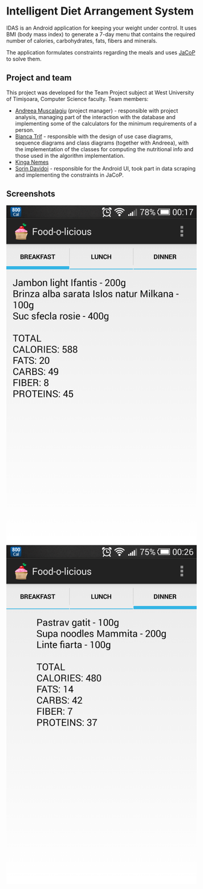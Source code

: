 Intelligent Diet Arrangement System
===================================

IDAS is an Android application for keeping your weight under control. It uses BMI (body mass index) to generate a 7-day menu that contains the required number of calories, carbohydrates, fats, fibers and minerals.

The application formulates constraints regarding the meals and uses [JaCoP](http://jacop.osolpro.com) to solve them.

## Project and team ##
This project was developed for the Team Project subject at West University of Timișoara, Computer Science faculty.
Team members:
* [Andreea Muscalagiu](https://github.com/andreea93m) (project manager) - responsible with project analysis, managing part of the interaction with the database and implementing some of the calculators for the minimum requirements of a person.
* [Bianca Trif](https://github.com/bianca93) - responsible with the design of use case diagrams, sequence diagrams and class diagrams (together with Andreea), with the implementation of the classes for computing the nutritional info and those used in the algorithm implementation.
* [Kinga Nemes](https://github.com/nemeskg)
* [Sorin Davidoi](https://github.com/sorin-davidoi) - responsible for the Android UI, took part in data scraping and implementing the constraints in JaCoP.

## Screenshots ##
![Screenshot1](https://raw.githubusercontent.com/Fluffy-Minions/Intelligent-Diet-Arrangement-System/master/images/prototypeSS/FinalScreenshot1.png)
![Screenshot2](https://raw.githubusercontent.com/Fluffy-Minions/Intelligent-Diet-Arrangement-System/master/images/prototypeSS/FinalScreenshot4.png)
